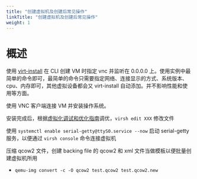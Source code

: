 ```yaml
---
title: "创建虚拟机及创建后常见操作"
linkTitle: "创建虚拟机及创建后常见操作"
weight: 1
---
```


# 概述

使用 [virt-install](/docs/10.云原生/Virtualization%20implementation/虚拟化管理/Libvirt/Libvirt%20API/virt-install.md) 在 CLI 创建 VM 时指定 vnc 并监听在 0.0.0.0 上。使用实例中最简单的命令即可，最简单的命令只需要指定网络、连接显示的方式、系统版本、cpu、内存即可，其他虚拟设备都会又 virt-install 自动添加。并不影响性能和使用等方面。

使用 VNC 客户端连接 VM 并安装操作系统。

安装完成后，根据[虚拟化调试和优化指南](/docs/10.云原生/Virtualization%20implementation/虚拟化管理/性能优化与故障处理/虚拟化调试和优化指南.md)调优，`virsh edit XXX` 修改文件

使用 `systemctl enable serial-getty@ttyS0.service --now` 启动 serial-getty 服务，以便通过 `virsh console` 命令连接虚拟机

压缩 qcow2 文件，创建 backing file 的 qcow2 和 xml 文件当做模板以便批量创建虚拟机所用

- `qemu-img convert -c -O qcow2 test.qcow2 test.qcow2.new`
